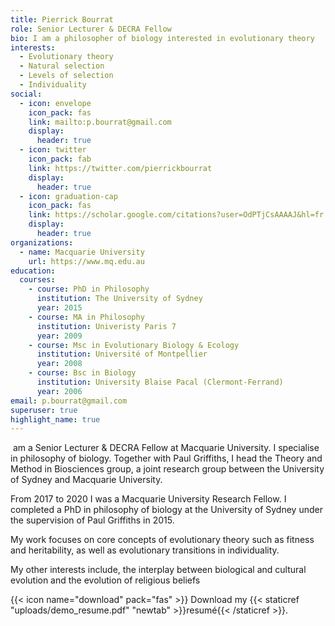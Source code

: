 ```yaml
---
title: Pierrick Bourrat
role: Senior Lecturer & DECRA Fellow
bio: I am a philosopher of biology interested in evolutionary theory
interests:
  - Evolutionary theory
  - Natural selection
  - Levels of selection
  - Individuality
social:
  - icon: envelope
    icon_pack: fas
    link: mailto:p.bourrat@gmail.com
    display:
      header: true
  - icon: twitter
    icon_pack: fab
    link: https://twitter.com/pierrickbourrat
    display:
      header: true
  - icon: graduation-cap
    icon_pack: fas
    link: https://scholar.google.com/citations?user=OdPTjCsAAAAJ&hl=fr
    display:
      header: true
organizations:
  - name: Macquarie University
    url: https://www.mq.edu.au
education:
  courses:
    - course: PhD in Philosophy
      institution: The University of Sydney
      year: 2015
    - course: MA in Philosophy
      institution: Univeristy Paris 7
      year: 2009
    - course: Msc in Evolutionary Biology & Ecology
      institution: Université of Montpellier
      year: 2008
    - course: Bsc in Biology
      institution: University Blaise Pacal (Clermont-Ferrand)
      year: 2006
email: p.bourrat@gmail.com
superuser: true
highlight_name: true
---
```

 am a Senior Lecturer & DECRA Fellow at Macquarie University. I specialise in philosophy of biology. Together with Paul Griffiths, I head the[](https://web.archive.org/web/20220309145848/http://griffithslab.org/) Theory and Method in Biosciences [](https://tmbiosci.org/)group, a joint research group between the University of Sydney and Macquarie University.

From 2017 to 2020 I was a Macquarie University Research Fellow. I completed a PhD in philosophy of biology at the University of Sydney under the supervision of Paul Griffiths in 2015.

My work focuses on core concepts of evolutionary theory such as fitness and heritability, as well as evolutionary transitions in individuality.

My other interests include, the interplay between biological and cultural evolution and the evolution of religious beliefs

{{< icon name="download" pack="fas" >}} Download my {{< staticref "uploads/demo_resume.pdf" "newtab" >}}resumé{{< /staticref >}}.